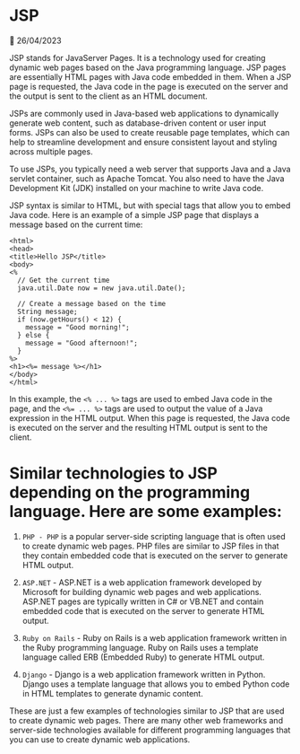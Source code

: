 # JSP

📅 26/04/2023

JSP stands for JavaServer Pages. It is a technology used for creating dynamic web pages based on the Java programming language. JSP pages are essentially HTML pages with Java code embedded in them. When a JSP page is requested, the Java code in the page is executed on the server and the output is sent to the client as an HTML document.

JSPs are commonly used in Java-based web applications to dynamically generate web content, such as database-driven content or user input forms. JSPs can also be used to create reusable page templates, which can help to streamline development and ensure consistent layout and styling across multiple pages.

To use JSPs, you typically need a web server that supports Java and a Java servlet container, such as Apache Tomcat. You also need to have the Java Development Kit (JDK) installed on your machine to write Java code.

JSP syntax is similar to HTML, but with special tags that allow you to embed Java code. Here is an example of a simple JSP page that displays a message based on the current time:

```
<html>
<head>
<title>Hello JSP</title>
<body>
<%
  // Get the current time
  java.util.Date now = new java.util.Date();

  // Create a message based on the time
  String message;
  if (now.getHours() < 12) {
    message = "Good morning!";
  } else {
    message = "Good afternoon!";
  }
%>
<h1><%= message %></h1>
</body>
</html>
```

In this example, the `<% ... %>` tags are used to embed Java code in the page, and the `<%= ... %>` tags are used to output the value of a Java expression in the HTML output. When this page is requested, the Java code is executed on the server and the resulting HTML output is sent to the client.


#  Similar technologies to JSP depending on the programming language. Here are some examples:

1. `PHP - PHP` is a popular server-side scripting language that is often used to create dynamic web pages. PHP files are similar to JSP files in that they contain embedded code that is executed on the server to generate HTML output.

2. `ASP.NET` - ASP.NET is a web application framework developed by Microsoft for building dynamic web pages and web applications. ASP.NET pages are typically written in C# or VB.NET and contain embedded code that is executed on the server to generate HTML output.

3. `Ruby on Rails` - Ruby on Rails is a web application framework written in the Ruby programming language. Ruby on Rails uses a template language called ERB (Embedded Ruby) to generate HTML output.

4. `Django` - Django is a web application framework written in Python. Django uses a template language that allows you to embed Python code in HTML templates to generate dynamic content.

These are just a few examples of technologies similar to JSP that are used to create dynamic web pages. There are many other web frameworks and server-side technologies available for different programming languages that you can use to create dynamic web applications.
